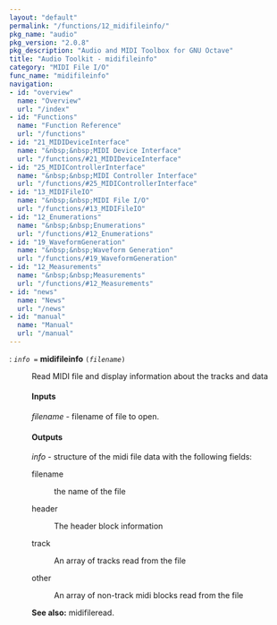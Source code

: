 ```yaml
---
layout: "default"
permalink: "/functions/12_midifileinfo/"
pkg_name: "audio"
pkg_version: "2.0.8"
pkg_description: "Audio and MIDI Toolbox for GNU Octave"
title: "Audio Toolkit - midifileinfo"
category: "MIDI File I/O"
func_name: "midifileinfo"
navigation:
- id: "overview"
  name: "Overview"
  url: "/index"
- id: "Functions"
  name: "Function Reference"
  url: "/functions"
- id: "21_MIDIDeviceInterface"
  name: "&nbsp;&nbsp;MIDI Device Interface"
  url: "/functions/#21_MIDIDeviceInterface"
- id: "25_MIDIControllerInterface"
  name: "&nbsp;&nbsp;MIDI Controller Interface"
  url: "/functions/#25_MIDIControllerInterface"
- id: "13_MIDIFileIO"
  name: "&nbsp;&nbsp;MIDI File I/O"
  url: "/functions/#13_MIDIFileIO"
- id: "12_Enumerations"
  name: "&nbsp;&nbsp;Enumerations"
  url: "/functions/#12_Enumerations"
- id: "19_WaveformGeneration"
  name: "&nbsp;&nbsp;Waveform Generation"
  url: "/functions/#19_WaveformGeneration"
- id: "12_Measurements"
  name: "&nbsp;&nbsp;Measurements"
  url: "/functions/#12_Measurements"
- id: "news"
  name: "News"
  url: "/news"
- id: "manual"
  name: "Manual"
  url: "/manual"
---
```

<dl class="first-deftypefn">
<dt class="deftypefn" id="index-midifileinfo"><span class="category-def">: </span><span><code class="def-type"><var class="var">info</var> =</code> <strong class="def-name">midifileinfo</strong> <code class="def-code-arguments">(<var class="var">filename</var>)</code><a class="copiable-link" href='#index-midifileinfo'></a></span></dt>
<dd><p>Read MIDI file and display information about the tracks and data
</p>
<h4 class="subsubheading" id="Inputs">Inputs</h4>
<p><var class="var">filename</var> - filename of file to open.<br>
</p>
<h4 class="subsubheading" id="Outputs">Outputs</h4>
<p><var class="var">info</var> - structure of the midi file data
 with the following fields:<br>
 </p><dl class="table">
<dt>filename</dt>
<dd><p>the name of the file
 </p></dd>
<dt>header</dt>
<dd><p>The header block information
 </p></dd>
<dt>track</dt>
<dd><p>An array of tracks read from the file
 </p></dd>
<dt>other</dt>
<dd><p>An array of non-track midi blocks read from the file
 </p></dd>
</dl>

<p><strong class="strong">See also:</strong> midifileread.
 </p></dd></dl>